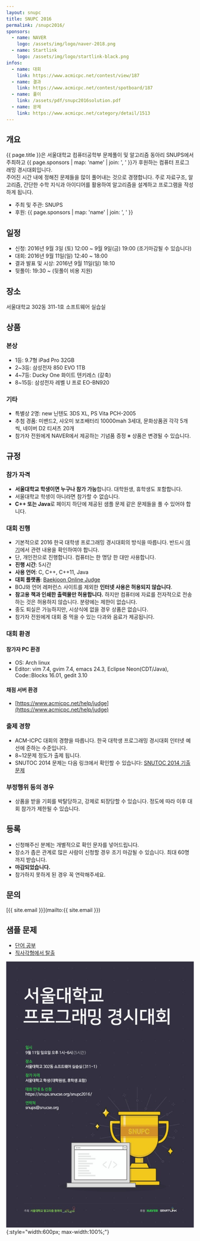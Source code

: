 ```yaml
---
layout: snupc
title: SNUPC 2016
permalink: /snupc2016/
sponsors:
  - name: NAVER
    logo: /assets/img/logo/naver-2018.png
  - name: Startlink
    logo: /assets/img/logo/startlink-black.png
infos:
  - name: 대회
    link: https://www.acmicpc.net/contest/view/187
  - name: 결과
    link: https://www.acmicpc.net/contest/spotboard/187
  - name: 풀이
    link: /assets/pdf/snupc2016solution.pdf
  - name: 문제
    link: https://www.acmicpc.net/category/detail/1513
---
```


## 개요
{{ page.title }}은 서울대학교 컴퓨터공학부 문제풀이 및 알고리즘 동아리 SNUPS에서 주최하고 {{ page.sponsors | map: 'name' | join: ', ' }}가 후원하는 컴퓨터 프로그래밍 경시대회입니다.  
주어진 시간 내에 정해진 문제들을 많이 풀어내는 것으로 경쟁합니다. 주로 자료구조, 알고리즘, 간단한 수학 지식과 아이디어를 활용하여 알고리즘을 설계하고 프로그램을 작성하게 됩니다.  
- 주최 및 주관: SNUPS
- 후원: {{ page.sponsors | map: 'name' | join: ', ' }}

## 일정
- 신청: 2016년 9월 3일 (토) 12:00 ~ 9월 9일(금) 19:00 (조기마감될 수 있습니다)
- 대회: 2016년 9월 11일(일) 12:40 ~ 18:00
- 결과 발표 및 시상: 2016년 9월 11일(일) 18:10
- 뒷풀이: 19:30 ~ (뒷풀이 비용 지원)

## 장소
서울대학교 302동 311-1호 소프트웨어 실습실

## 상품
### 본상
- 1등: 9.7형 iPad Pro 32GB
- 2~3등: 삼성전자 850 EVO 1TB
- 4~7등: Ducky One 화이트 텐키레스 (갈축)
- 8~15등: 삼성전자 레벨 U 프로 EO-BN920

### 기타
- 특별상 2명: new 닌텐도 3DS XL, PS Vita PCH-2005
- 추첨 경품: 미밴드2, 샤오미 보조배터리 10000mah 3세대, 문화상품권 각각 5개씩, 네이버 D2 티셔츠 20개
- 참가자 전원에게 NAVER에서 제공하는 기념품 증정
※ 상품은 변경될 수 있습니다.

## 규정

### 참가 자격
- **서울대학교 학생이면 누구나 참가 가능**합니다. 대학원생, 휴학생도 포함합니다.
- 서울대학교 학생이 아니라면 참가할 수 없습니다.
- **C++ 또는 Java**로 페이지 하단에 제공된 샘플 문제 같은 문제들을 풀 수 있어야 합니다.

### 대회 진행
- 기본적으로 2016 한국 대학생 프로그래밍 경시대회의 방식을 따릅니다. 반드시 [여기](http://icpckorea.org/archives/942)에서 관련 내용을 확인하여야 합니다.
- 단, 개인전으로 진행합니다. 컴퓨터는 한 명당 한 대만 사용합니다.
- **진행 시간**: 5시간
- **사용 언어**: C, C++, C++11, Java
- **대회 플랫폼**: [Baekjoon Online Judge](https://acmicpc.net/)
- BOJ와 언어 레퍼런스 사이트를 제외한 **인터넷 사용은 허용되지 않습니다**.
- **참고용 책과 인쇄한 출력물만 허용합니다.** 하지만 컴퓨터에 자료를 전자적으로 전송하는 것은 허용하지 않습니다. 분량에는 제한이 없습니다.
- 중도 퇴실은 가능하지만, 시상식에 없을 경우 상품은 없습니다.
- 참가자 전원에게 대회 중 먹을 수 있는 다과와 음료가 제공됩니다.

### 대회 환경

#### 참가자 PC 환경
- OS: Arch linux
- Editor: vim 7.4, gvim 7.4, emacs 24.3, Eclipse Neon(CDT/Java), Code::Blocks 16.01, gedit 3.10

#### 채점 서버 환경
- [https://www.acmicpc.net/help/judge](https://www.acmicpc.net/help/judge)

### 출제 경향
- ACM-ICPC 대회의 경향을 따릅니다. 한국 대학생 프로그래밍 경시대회 인터넷 예선에 준하는 수준입니다.
- 8~12문제 정도가 출제 됩니다.
- SNUTOC 2014 문제는 다음 링크에서 확인할 수 있습니다: [SNUTOC 2014 기출 문제](https://algospot.com/judge/problem/list/?tag=&source=SNUTOC+2014&author=)

### 부정행위 등의 경우
- 상품을 받을 기회를 박탈당하고, 강제로 퇴장당할 수 있습니다. 정도에 따라 이후 대회 참가가 제한될 수 있습니다.

## 등록
- 신청해주신 분께는 개별적으로 확인 문자를 넣어드립니다.
- 장소가 좁은 관계로 많은 사람이 신청할 경우 조기 마감될 수 있습니다. 최대 60명까지 받습니다.
- **마감되었습니다.**
- 참가하지 못하게 된 경우 꼭 연락해주세요.

## 문의
[{{ site.email }}](mailto:{{ site.email }})

## 샘플 문제
- [단어 공부](https://www.acmicpc.net/problem/1157)
- [직사각형에서 탈출](https://www.acmicpc.net/problem/1085)

![Poster](/assets/img/poster/snupc2016.jpg){:style="width:600px; max-width:100%;"}
